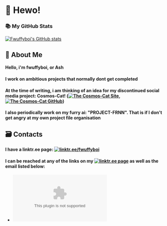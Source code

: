 # 👋 Hewo!
### 📚 My GitHub Stats
[![Fwuffyboi's GitHub stats](https://github-readme-stats.vercel.app/api?username=fwuffyboi)](https://github.com/anuraghazra/github-readme-stats)

## 📝 About Me
#### Hello, i'm fwuffyboi, or Ash
#### I work on ambitious projects that normally dont get completed
#### At the time of writing, i am thinking of an idea for my discontinued social media project: Cosmos-Cat! ([![The Cosmos-Cat Site](https://cosmos-cat.ml)](https://cosmos-cat.ml), [![The Cosmos-Cat GitHub](https://github.com/fwuffyboi/NCMCT)](https://github.com/fwuffyboi/NCMCT))
#### I also periodically work on my furry ai: "PROJECT-FRNN". That is if I don't get angry at my own project file organisation

## 🗃️ Contacts
#### I have a linktr.ee page: [![linktr.ee/fwuffyboi](https://linktr.ee/fwuffyboi)](https://linktr.ee/fwuffyboi)
#### I can be reached at any of the links on my [![linktr.ee page](https://linktr.ee/fwuffyboi)](https://linktr.ee/fwuffyboi) as well as the email listed below:
 - [![biscuitisnotacookie@protonmail.com](mailto:biscuitisnotacookie@protonmail.com)](mailto:biscuitisnotacookie@protonmail.com)
